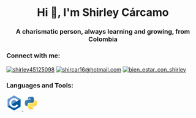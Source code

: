 <h1 align="center">Hi 👋, I'm Shirley Cárcamo</h1>
<h3 align="center">A charismatic person, always learning and growing, from Colombia</h3>

<h3 align="left">Connect with me:</h3>
<p align="left">
<a href="https://twitter.com/shirley45125098" target="blank"><img align="center" src="https://raw.githubusercontent.com/rahuldkjain/github-profile-readme-generator/master/src/images/icons/Social/twitter.svg" alt="shirley45125098" height="30" width="40" /></a>
<a href="https://linkedin.com/in/shircar16@hotmail.com" target="blank"><img align="center" src="https://raw.githubusercontent.com/rahuldkjain/github-profile-readme-generator/master/src/images/icons/Social/linked-in-alt.svg" alt="shircar16@hotmail.com" height="30" width="40" /></a>
<a href="https://instagram.com/bien_estar_con_shirley" target="blank"><img align="center" src="https://raw.githubusercontent.com/rahuldkjain/github-profile-readme-generator/master/src/images/icons/Social/instagram.svg" alt="bien_estar_con_shirley" height="30" width="40" /></a>
</p>

<h3 align="left">Languages and Tools:</h3>
<p align="left"> <a href="https://www.cprogramming.com/" target="_blank" rel="noreferrer"> <img src="https://raw.githubusercontent.com/devicons/devicon/master/icons/c/c-original.svg" alt="c" width="40" height="40"/> </a> <a href="https://www.python.org" target="_blank" rel="noreferrer"> <img src="https://raw.githubusercontent.com/devicons/devicon/master/icons/python/python-original.svg" alt="python" width="40" height="40"/> </a> </p>
